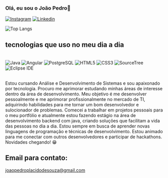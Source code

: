 
### Olá, eu sou o João Pedro👋

[![Instagram](https://img.shields.io/badge/Instagram-E4405F?style=for-the-badge&logo=instagram&logoColor=white)](https://www.instagram.com/jp_placido/)
[![Linkedin](https://img.shields.io/badge/LinkedIn-0077B5?style=for-the-badge&logo=linkedin&logoColor=white)](https://www.linkedin.com/in/joao-pedro-placido-de-souza-43953928a/)

![Top Langs](https://github-readme-stats.vercel.app/api/top-langs/?username=placido019&hide_progress=true)

## tecnologias que uso no meu dia a dia

<div style="display: inline_block"><br/>
<img align="center" alt="Java" src="https://img.shields.io/badge/Java-F7DF1E?style=for-the-badge&logo=java&logoColor=white" />
<img align="center" alt="Angular" src="https://img.shields.io/badge/Angular-DD0031?style=for-the-badge&logo=angular&logoColor=white" />
<img align="center" alt="PostgreSQL" src="https://img.shields.io/badge/PostgreSQL-336791?style=for-the-badge&logo=postgresql&logoColor=white" />
<img align="center" alt="HTML5" src="https://img.shields.io/badge/HTML5-E34F26?style=for-the-badge&logo=html5&logoColor=white" />
<img align="center" alt="CSS3" src="https://img.shields.io/badge/CSS3-1572B6?style=for-the-badge&lo
<img align="center" alt="VSCode" src="https://img.shields.io/badge/VSCode-007ACC?style=for-the-badge&logo=visual-studio-code&logoColor=white" />
<img align="center" alt="SourceTree" src="https://img.shields.io/badge/SourceTree-0052CC?style=for-the-badge&logo=sourcetree&logoColor=white" />
 <img align="center" alt="Eclipse IDE" src="https://img.shields.io/badge/Eclipse-2C2255?style=for-the-badge&logo=eclipse&logoColor=white" />

</div><br/>

Estou cursando Análise e Desenvolvimento de Sistemas e sou apaixonado por tecnologia. Procuro me aprimorar estudando minhas áreas de interesse dentro da área de desenvolvimento. Meu objetivo é me desenvolver pessoalmente e me aprimorar profissionalmente no mercado de TI, adquirindo habilidades para me tornar um bom desenvolvedor e sulocionador de problemas. Comecei a trabalhar em projetos pessoais para o meu portfólio e atualmente estou fazendo estágio na área de desenvolvimento backend com java, criando soluções que facilitam a vida das pessoas no dia a dia. Estou sempre em busca de aprender novas linguagens de programação e técnicas de desenvolvimento. Estou animado para me conectar com outros desenvolvedores e participar de hackathons. Novidades chegando! 😁

## Email para contato:
joaopedroplacidodesouza@gmail.com
